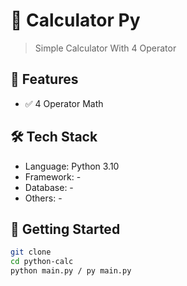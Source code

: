 # 🚀 Calculator Py

> Simple Calculator With 4 Operator

## 📌 Features
- ✅ 4 Operator Math

## 🛠️ Tech Stack
- Language: Python 3.10
- Framework: -
- Database: -
- Others: -

## 🚀 Getting Started
```bash
git clone 
cd python-calc
python main.py / py main.py
